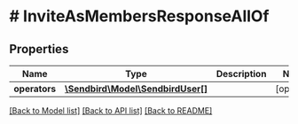 # # InviteAsMembersResponseAllOf

## Properties

Name | Type | Description | Notes
------------ | ------------- | ------------- | -------------
**operators** | [**\Sendbird\Model\SendbirdUser[]**](SendbirdUser.md) |  | [optional]

[[Back to Model list]](../../README.md#models) [[Back to API list]](../../README.md#endpoints) [[Back to README]](../../README.md)
